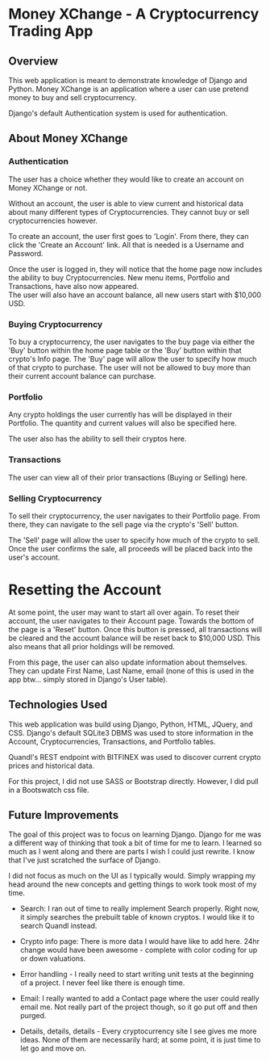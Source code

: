 # Money XChange - A Cryptocurrency Trading App
## Overview
This web application is meant to demonstrate knowledge of Django and
Python.  Money XChange is an application where a user can use pretend 
money to buy and sell cryptocurrency.  

Django's default Authentication system is used for authentication.  

## About Money XChange

### Authentication

The user has a choice whether they would like to create an account on Money XChange or not.  

Without an account, the user is able to view current and historical data about many different
types of Cryptocurrencies.  They cannot buy or sell cryptocurrencies however.  

To create an account, the user first goes to 'Login'.  From there, they can click the 'Create
an Account' link.  All that is needed is a Username and Password.  

Once the user is logged in, they will notice that the home page now includes the ability to 
buy Cryptocurrencies.  New menu items, Portfolio and Transactions, have also now appeared.  
The user will also have an account balance, all new users start with $10,000 USD.  


### Buying Cryptocurrency
To buy a cryptocurrency, the user navigates to the buy page via either the 'Buy' button
within the home page table or the 'Buy' button within that crypto's Info page.  The
'Buy' page will allow the user to specify how much of that crypto to purchase.  The 
user will not be allowed to buy more than their current account balance can purchase.  

### Portfolio
Any crypto holdings the user currently has will be displayed in their Portfolio.  The
quantity and current values will also be specified here.  

The user also has the ability to sell their cryptos here.  

### Transactions
The user can view all of their prior transactions (Buying or Selling) here.  

### Selling Cryptocurrency
To sell their cryptocurrency, the user navigates to their Portfolio page.  From there,
they can navigate to the sell page via the crypto's 'Sell' button.  

The 'Sell' page will allow the user to specify how much of the crypto to sell.  
Once the user confirms the sale, all proceeds will be placed back into the user's account.  


# Resetting the Account
At some point, the user may want to start all over again.  To reset their account,
the user navigates to their Account page.  Towards the bottom of the page is a 'Reset'
button.  Once this button is pressed, all transactions will be cleared and the account
balance will be reset back to $10,000 USD.  This also means that all prior holdings will
be removed.  

From this page, the user can also update information about themselves.  They can update
First Name, Last Name, email (none of this is used in the app btw... simply stored in Django's User table).


## Technologies Used
This web application was build using Django, Python, HTML, JQuery, and CSS.  Django's default SQLite3 DBMS was used to store information in the Account, Cryptocurrencies, Transactions, and Portfolio tables.

Quandl's REST endpoint with BITFINEX was used to discover current crypto prices and historical data.  

For this project, I did not use SASS or Bootstrap directly.  However, I did pull in a Bootswatch css file. 


## Future Improvements
The goal of this project was to focus on learning Django.  Django for me was a different way of thinking that took a bit of time for me to learn.  I learned so much as I went along and 
there are parts I wish I could just rewrite.  I know that I've just scratched the surface of Django.  

I did not focus as much on the UI as I typically would.  Simply wrapping my head around the new concepts and getting things to work took most of my time.  

- Search:  I ran out of time to really implement Search properly.  Right now, it simply searches the prebuilt table of known cryptos.  I would like it to search Quandl instead.  

- Crypto info page:  There is more data I would have like to add here.  24hr change would have been awesome - complete with color coding for up or down valuations.  

- Error handling - I really need to start writing unit tests at the beginning of a project.  I never feel like there is enough time.  

- Email:  I really wanted to add a Contact page where the user could really email me.  Not really part of the project though, so it go put off and then purged.  

- Details, details, details - Every cryptocurrency site I see gives me more ideas.  None of them are necessarily hard; at some point, it is just time to let go and move on.  

